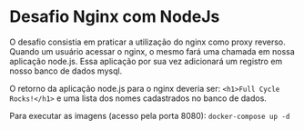 # Desafio Nginx com NodeJs

O desafio consistia em praticar a utilização do nginx como proxy reverso. Quando um usuário acessar o nginx, o mesmo fará uma chamada em nossa aplicação node.js. Essa aplicação por sua vez adicionará um registro em nosso banco de dados mysql.

O retorno da aplicação node.js para o nginx deveria ser: `<h1>Full Cycle Rocks!</h1>` e uma lista dos nomes cadastrados no banco de dados.

Para executar as imagens (acesso pela porta 8080): `docker-compose up -d`
